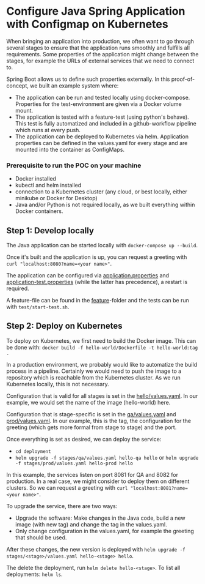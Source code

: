 # Configure Java Spring Application with Configmap on Kubernetes

When bringing an application into production, we often want to go through several stages to ensure that the application runs smoothly and fulfills all requirements. Some properties of the application might change between the stages, for example the URLs of external services that we need to connect to. 

Spring Boot allows us to define such properties externally. In this proof-of-concept, we built an example system where:
* The application can be run and tested locally using docker-compose. Properties for the test-environment are given via a Docker volume mount.
* The application is tested with a feature-test (using python's behave). This test is fully automatized and included in a github-workflow pipeline which runs at every push.
* The application can be deployed to Kubernetes via helm. Application properties can be defined in the values.yaml for every stage and are mounted into the container as ConfigMaps.


### Prerequisite to run the POC on your machine
* Docker installed
* kubectl and helm installed
* connection to a Kubernetes cluster (any cloud, or best locally, either minikube or Docker for Desktop)
* Java and/or Python is not required locally, as we built everything within Docker containers.


## Step 1: Develop locally
The Java application can be started locally with `docker-compose up --build`.

Once it's built and the application is up, you can request a greeting with `curl "localhost:8080?name=<your name>"`.

The application can be configured via [application.properties](./hello-world/src/main/resources/application.properties) and [application-test.properties](./test/application-test.properties) (while the latter has precedence), a restart is required.

A feature-file can be found in the [feature](./feature/)-folder and the tests can be run with `test/start-test.sh`.


## Step 2: Deploy on Kubernetes

To deploy on Kubernetes, we first need to build the Docker image. This can be done with:
`docker build -f hello-world/Dockerfile -t hello-world:tag .`

In a production environment, we probably would like to automatize the build process in a pipeline. Certainly we would need to push the image to a repository which is reachable from the Kubernetes cluster. As we run Kubernetes locally, this is not necessary.

Configuration that is valid for all stages is set in the [hello/values.yaml](./deployment/hello/values.yaml). In our example, we would set the name of the image (hello-world) here.

Configuration that is stage-specific is set in the [qa/values.yaml](./deployment/hello/stages/qa/values.yaml) and [prod/values.yaml](deployment/hello/stages/prod/values.yaml). In our example, this is the tag, the configuration for the greeting (which gets more formal from stage to stage) and the port.

Once everything is set as desired, we can deploy the service:
* `cd deployment`
* `helm upgrade -f stages/qa/values.yaml hello-qa hello` or `helm upgrade -f stages/prod/values.yaml hello-prod hello`

In this example, the services listen on port 8081 for QA and 8082 for production. In a real case, we might consider to deploy them on different clusters. So we can request a greeting with `curl "localhost:8081?name=<your name>"`.

To upgrade the service, there are two ways:
* Upgrade the software: Make changes in the Java code, build a new image (with new tag) and change the tag in the values.yaml.
* Only change configuration in the values.yaml, for example the greeting that should be used.

After these changes, the new version is deployed with `helm upgrade -f stages/<stage>/values.yaml hello-<stage> hello`.

The delete the deployment, run `helm delete hello-<stage>`. To list all deployments: `helm ls`.